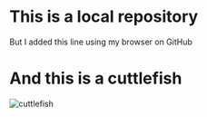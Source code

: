 # This is a local repository
But I added this line using my browser on GitHub
# And this is a cuttlefish
![cuttlefish](http://t1.gstatic.com/licensed-image?q=tbn:ANd9GcQE8Qw8O-qy-mE-0wI4HUh6yD-srNrGT52MK8NeDAiZfegP2id6TGjoZDMEzYeMTnLPyxALB2uJtrJHP0U)

